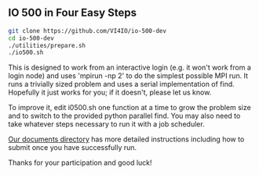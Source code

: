 ## IO 500 in Four Easy Steps

```bash
git clone https://github.com/VI4IO/io-500-dev
cd io-500-dev
./utilities/prepare.sh
./io500.sh
```

This is designed to work from an interactive login (e.g. it won't work from a login node) and uses 'mpirun -np 2' to do the simplest possible MPI run.  It runs a trivially sized problem and uses a serial implementation of find.  Hopefully it just works for you; if it doesn't, please let us know.

To improve it, edit i0500.sh one function at a time to grow the problem size and to switch to the provided python parallel find. You may also need to take whatever steps necessary to run it with a job scheduler. 

[Our documents directory](https://github.com/VI4IO/io-500-dev/tree/master/doc) has more detailed instructions including how to submit once you have successfully run.

Thanks for your participation and good luck!  
